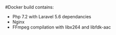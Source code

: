 #Docker build contains:
* Php 7.2 with Laravel 5.6 dependancies 
* Nginx
* FFmpeg compilation with libx264 and libfdk-aac 